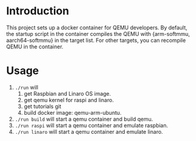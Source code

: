 # Introduction
This project sets up a docker container for QEMU developers. 
By default, the startup script in the container compiles the QEMU with {arm-softmmu, aarch64-softmmu} in the target list. 
For other targets, you can recompile QEMU in the container.  

# Usage
1. `./run` will
    1. get Raspbian and Linaro OS image.
    2. get qemu kernel for raspi and linaro.
    4. get tutorials git
    3. build docker image: qemu-arm-ubuntu.
2. `./run build` will start a qemu container and build qemu.
3. `./run raspi` will start a qemu container and emulate raspbian.
4. `./run linaro` will start a qemu container and emulate linaro.